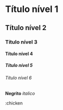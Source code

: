# Título nível 1
## Título nível 2
### Título nível 3
#### Título nível 4
##### Título nível 5
###### Título nível 6

**Negrito**
_italico_

:chicken
